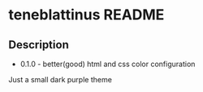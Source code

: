 # teneblattinus README

## Description

* 0.1.0 - better(good) html and css color configuration

Just a small dark purple theme
